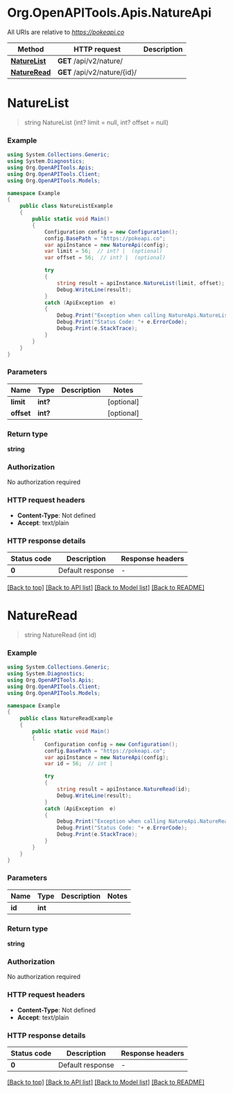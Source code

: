 # Org.OpenAPITools.Apis.NatureApi

All URIs are relative to *https://pokeapi.co*

Method | HTTP request | Description
------------- | ------------- | -------------
[**NatureList**](NatureApi.md#naturelist) | **GET** /api/v2/nature/ | 
[**NatureRead**](NatureApi.md#natureread) | **GET** /api/v2/nature/{id}/ | 


<a name="naturelist"></a>
# **NatureList**
> string NatureList (int? limit = null, int? offset = null)



### Example
```csharp
using System.Collections.Generic;
using System.Diagnostics;
using Org.OpenAPITools.Apis;
using Org.OpenAPITools.Client;
using Org.OpenAPITools.Models;

namespace Example
{
    public class NatureListExample
    {
        public static void Main()
        {
            Configuration config = new Configuration();
            config.BasePath = "https://pokeapi.co";
            var apiInstance = new NatureApi(config);
            var limit = 56;  // int? |  (optional) 
            var offset = 56;  // int? |  (optional) 

            try
            {
                string result = apiInstance.NatureList(limit, offset);
                Debug.WriteLine(result);
            }
            catch (ApiException  e)
            {
                Debug.Print("Exception when calling NatureApi.NatureList: " + e.Message );
                Debug.Print("Status Code: "+ e.ErrorCode);
                Debug.Print(e.StackTrace);
            }
        }
    }
}
```

### Parameters

Name | Type | Description  | Notes
------------- | ------------- | ------------- | -------------
 **limit** | **int?**|  | [optional] 
 **offset** | **int?**|  | [optional] 

### Return type

**string**

### Authorization

No authorization required

### HTTP request headers

 - **Content-Type**: Not defined
 - **Accept**: text/plain


### HTTP response details
| Status code | Description | Response headers |
|-------------|-------------|------------------|
| **0** | Default response |  -  |

[[Back to top]](#) [[Back to API list]](../README.md#documentation-for-api-endpoints) [[Back to Model list]](../README.md#documentation-for-models) [[Back to README]](../README.md)

<a name="natureread"></a>
# **NatureRead**
> string NatureRead (int id)



### Example
```csharp
using System.Collections.Generic;
using System.Diagnostics;
using Org.OpenAPITools.Apis;
using Org.OpenAPITools.Client;
using Org.OpenAPITools.Models;

namespace Example
{
    public class NatureReadExample
    {
        public static void Main()
        {
            Configuration config = new Configuration();
            config.BasePath = "https://pokeapi.co";
            var apiInstance = new NatureApi(config);
            var id = 56;  // int | 

            try
            {
                string result = apiInstance.NatureRead(id);
                Debug.WriteLine(result);
            }
            catch (ApiException  e)
            {
                Debug.Print("Exception when calling NatureApi.NatureRead: " + e.Message );
                Debug.Print("Status Code: "+ e.ErrorCode);
                Debug.Print(e.StackTrace);
            }
        }
    }
}
```

### Parameters

Name | Type | Description  | Notes
------------- | ------------- | ------------- | -------------
 **id** | **int**|  | 

### Return type

**string**

### Authorization

No authorization required

### HTTP request headers

 - **Content-Type**: Not defined
 - **Accept**: text/plain


### HTTP response details
| Status code | Description | Response headers |
|-------------|-------------|------------------|
| **0** | Default response |  -  |

[[Back to top]](#) [[Back to API list]](../README.md#documentation-for-api-endpoints) [[Back to Model list]](../README.md#documentation-for-models) [[Back to README]](../README.md)

